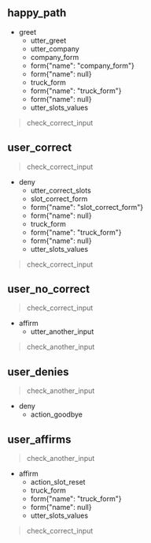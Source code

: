 
## happy_path
* greet
  - utter_greet
  - utter_company
  - company_form
  - form{"name": "company_form"}
  - form{"name": null}
  - truck_form
  - form{"name": "truck_form"}
  - form{"name": null}
  - utter_slots_values
> check_correct_input

## user_correct
> check_correct_input
* deny
  - utter_correct_slots
  - slot_correct_form
  - form{"name": "slot_correct_form"}
  - form{"name": null}
  - truck_form
  - form{"name": "truck_form"}
  - form{"name": null}
  - utter_slots_values
> check_correct_input
  
## user_no_correct
> check_correct_input
* affirm
  - utter_another_input
> check_another_input
    
## user_denies
> check_another_input
* deny
    - action_goodbye
    
## user_affirms
> check_another_input
* affirm
    - action_slot_reset
    - truck_form
    - form{"name": "truck_form"}
    - form{"name": null}
    - utter_slots_values
> check_correct_input